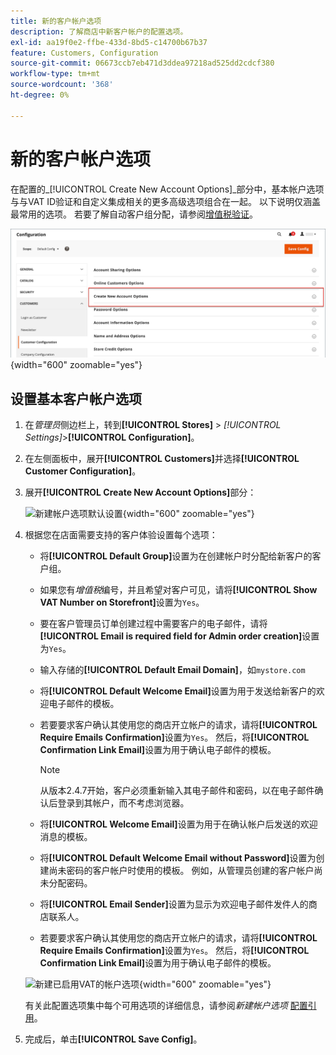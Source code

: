 ```yaml
---
title: 新的客户帐户选项
description: 了解商店中新客户帐户的配置选项。
exl-id: aa19f0e2-ffbe-433d-8bd5-c14700b67b37
feature: Customers, Configuration
source-git-commit: 06673ccb7eb471d3ddea97218ad525dd2cdcf380
workflow-type: tm+mt
source-wordcount: '368'
ht-degree: 0%

---
```


# 新的客户帐户选项

在配置的&#x200B;_[!UICONTROL Create New Account Options]_部分中，基本帐户选项与与VAT ID验证和自定义集成相关的更多高级选项组合在一起。 以下说明仅涵盖最常用的选项。 若要了解自动客户组分配，请参阅[增值税验证](../stores-purchase/vat.md)。

![创建新帐户选项](assets/customer-configuration-create-new-account-options.png){width="600" zoomable="yes"}

## 设置基本客户帐户选项

1. 在&#x200B;_管理员_&#x200B;侧边栏上，转到&#x200B;**[!UICONTROL Stores]** > _[!UICONTROL Settings]_>**[!UICONTROL Configuration]**。

1. 在左侧面板中，展开&#x200B;**[!UICONTROL Customers]**&#x200B;并选择&#x200B;**[!UICONTROL Customer Configuration]**。

1. 展开&#x200B;**[!UICONTROL Create New Account Options]**&#x200B;部分：

   ![新建帐户选项默认设置](../configuration-reference/customers/assets/customer-configuration-create-new-account-options.png){width="600" zoomable="yes"}

1. 根据您在店面需要支持的客户体验设置每个选项：

   - 将&#x200B;**[!UICONTROL Default Group]**&#x200B;设置为在创建帐户时分配给新客户的客户组。

   - 如果您有&#x200B;_增值税_&#x200B;编号，并且希望对客户可见，请将&#x200B;**[!UICONTROL Show VAT Number on Storefront]**&#x200B;设置为`Yes`。

   - 要在客户管理员订单创建过程中需要客户的电子邮件，请将&#x200B;**[!UICONTROL Email is required field for Admin order creation]**&#x200B;设置为`Yes`。

   - 输入存储的&#x200B;**[!UICONTROL Default Email Domain]**，如`mystore.com`

   - 将&#x200B;**[!UICONTROL Default Welcome Email]**&#x200B;设置为用于发送给新客户的欢迎电子邮件的模板。

   - 若要要求客户确认其使用您的商店开立帐户的请求，请将&#x200B;**[!UICONTROL Require Emails Confirmation]**&#x200B;设置为`Yes`。 然后，将&#x200B;**[!UICONTROL Confirmation Link Email]**&#x200B;设置为用于确认电子邮件的模板。

     >[!NOTE]
     >
     >从版本2.4.7开始，客户必须重新输入其电子邮件和密码，以在电子邮件确认后登录到其帐户，而不考虑浏览器。

   - 将&#x200B;**[!UICONTROL Welcome Email]**&#x200B;设置为用于在确认帐户后发送的欢迎消息的模板。

   - 将&#x200B;**[!UICONTROL Default Welcome Email without Password]**&#x200B;设置为创建尚未密码的客户帐户时使用的模板。 例如，从管理员创建的客户帐户尚未分配密码。

   - 将&#x200B;**[!UICONTROL Email Sender]**&#x200B;设置为显示为欢迎电子邮件发件人的商店联系人。

   - 若要要求客户确认其使用您的商店开立帐户的请求，请将&#x200B;**[!UICONTROL Require Emails Confirmation]**&#x200B;设置为`Yes`。 然后，将&#x200B;**[!UICONTROL Confirmation Link Email]**&#x200B;设置为用于确认电子邮件的模板。

   ![新建已启用VAT的帐户选项](../configuration-reference/customers/assets/customer-configuration-create-new-account-options-vat.png){width="600" zoomable="yes"}

   有关此配置选项集中每个可用选项的详细信息，请参阅&#x200B;_新建帐户选项_ [配置引用](../configuration-reference/customers/customer-configuration.md)。

1. 完成后，单击&#x200B;**[!UICONTROL Save Config]**。
